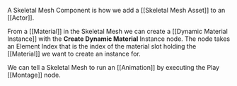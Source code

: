 A Skeletal Mesh Component is how we add a [[Skeletal Mesh Asset]] to an [[Actor]].

From a [[Material]] in the Skeletal Mesh we can create a [[Dynamic Material Instance]] with the **Create Dynamic Material** Instance node.
The node takes an Element Index that is the index of the material slot holding the [[Material]] we want to create an instance for.

We can tell a Skeletal Mesh to run an [[Animation]] by executing the Play [[Montage]] node.
